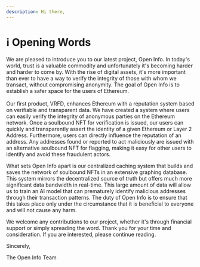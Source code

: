 ```yaml
---
description: Hi there,
---
```


# ℹ Opening Words

We are pleased to introduce you to our latest project, Open Info. In today's world, trust is a valuable commodity and unfortunately it's becoming harder and harder to come by. With the rise of digital assets, it's more important than ever to have a way to verify the integrity of those with whom we transact, without compromising anonymity. The goal of Open Info is to establish a safer space for the users of Ethereum.\
\
Our first product, VRFD, enhances Ethereum with a reputation system based on verifiable and transparent data. We have created a system where users can easily verify the integrity of anonymous parties on the Ethereum network. Once a soulbound NFT for verification is issued, our users can quickly and transparently assert the identity of a given Ethereum or Layer 2 Address. Furthermore, users can directly influence the reputation of an address. Any addresses found or reported to act maliciously are issued with an alternative soulbound NFT for flagging, making it easy for other users to identify and avoid these fraudulent actors.

What sets Open Info apart is our centralized caching system that builds and saves the network of soulbound NFTs in an extensive graphing database. This system mirrors the decentralized source of truth but offers much more significant data bandwidth in real-time. This large amount of data will allow us to train an AI model that can prematurely identify malicious addresses through their transaction patterns.  The duty of Open Info is to ensure that this takes place only under the circumstance that it is beneficial to everyone and will not cause any harm.

We welcome any contributions to our project, whether it's through financial support or simply spreading the word. Thank you for your time and consideration. If you are interested, please continue reading.

Sincerely,

The Open Info Team
